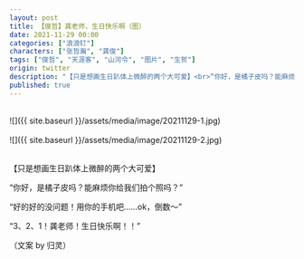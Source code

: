 ```yaml
---
layout: post
title: 【俊哲】龚老师，生日快乐啊（图）
date: 2021-11-29 00:00
categories: ["浪浪钉"]
characters: ["张哲瀚", "龚俊"]
tags: ["俊哲", "天涯客", "山河令", "图片", "生贺"]
origin: twitter
description: "【只是想画生日趴体上微醉的两个大可爱】<br>“你好，是橘子皮吗？能麻烦你给我们拍个照吗？”<br>“好的好的没问题！用你的手机吧……ok，倒数～”<br>“3、2、1！龚老师！生日快乐啊！！”"
published: true
---
```


<br>
![]({{ site.baseurl }}/assets/media/image/20211129-1.jpg)
<br><br>
![]({{ site.baseurl }}/assets/media/image/20211129-2.jpg)
<br><br>

【只是想画生日趴体上微醉的两个大可爱】

“你好，是橘子皮吗？能麻烦你给我们拍个照吗？”

“好的好的没问题！用你的手机吧……ok，倒数～”

“3、2、1！龚老师！生日快乐啊！！”

（文案 by 归灵）​​​
